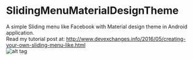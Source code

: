# SlidingMenuMaterialDesignTheme
A simple Sliding menu like Facebook with Material design theme in Android application.
<br/>
Read my tutorial post at: http://www.devexchanges.info/2016/05/creating-your-own-sliding-menu-like.html
<br/>
![alt tag](http://i.imgur.com/bakN80y.gif)
